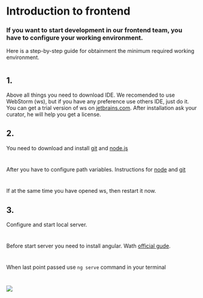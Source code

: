 # Introduction to frontend
### If you want to start development in our frontend team, you have to configure your working environment.
 Here is a step-by-step guide for obtainment the minimum required working environment.
 #
 #
 #
## 1.
Above all things you need to download IDE. We recomended to use WebStorm (ws), but if you have any preference use others IDE, just do it.
You can get a trial version of ws on [jetbrains.com](https://www.jetbrains.com/webstorm/). After installation ask your curator, he will help you get a license.
## 2. 
You need to download and install [git](https://git-scm.com/downloads) and [node.js](https://nodejs.org/en/)
#
After you have to configure path variables.
Instructions for [node](http://imnotgenius.com/3-ustanovka-i-zapusk/) and [git](https://stackoverflow.com/questions/26620312/installing-git-in-path-with-github-client-for-windows)
#
If at the same time you have opened ws, then restart it now.
## 3.
Configure and start local server. 
#
Before start server you need to install angular. Wath [official gude](https://angular.io/guide/setup-local).
#
When last point passed use `ng serve` command in your terminal
#
![](https://cdn.discordapp.com/attachments/740618497490419752/740937694133092472/unknown.png)
